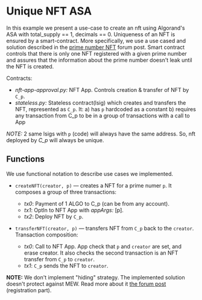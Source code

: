 # Unique NFT ASA

In this example we present a use-case to create an nft using Algorand's ASA with total_supply == 1, decimals == 0. Uniqueness of an NFT is ensured by a smart-contract. More specifically, we use a use cased and solution described in the [prime number NFT](https://forum.algorand.org/t/unique-nft-asa-implementation/2704/2) forum post. Smart contract controls that there is only one NFT registered with a given prime number and assures that the information about the prime number doesn't leak until the NFT is created.

Contracts:

- _nft-app-approval.py:_ NFT App. Controls creation & transfer of NFT by `C_p`.
- _stateless.py:_ Stateless contract(lsig) which creates and transfers the NFT, represented as `C_p`. It:
  a) has `p` hardcoded as a constant
  b) requires any transaction from C_p to be in a group of transactions with a call to App

_NOTE:_ 2 same lsigs with `p` (code) will always have the same address. So, nft deployed by _C_p_ will always be unique.

## Functions

We use functional notation to describe use cases we implemented.

- `createNFT(creator, p)` — creates a NFT for a prime numer `p`. It composes a group of three transactions:

  - _tx0_: Payment of 1 ALGO to C_p (can be from any account).
  - _tx1_: OptIn to NFT App with _appArgs:_ [p].
  - _tx2_: Deploy NFT by `C_p`.

- `transferNFT(creator, p)` — transfers NFT from `C_p` back to the `creator`. Transaction composition:
  - _tx0_: Call to NFT App. App check that `p` and `creator` are set, and erase creator. It also checks the second transaction is an NFT transfer from `C_p` to `creator`.
  - _tx1_: `C_p` sends the NFT to `creator`.

**NOTE:** We don't implement "hiding" strategy. The implemented solution doesn't protect against MEW. Read more about it [the forum post](https://forum.algorand.org/t/unique-nft-asa-implementation/2704/2) (registration part).

